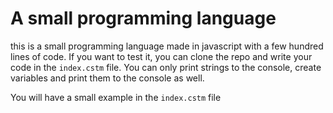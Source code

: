 # A small programming language

this is a small programming language made in javascript with a few hundred lines of code.
If you want to test it, you can clone the repo and write your code in the `index.cstm` file.
You can only print strings to the console, create variables and print them to the console as well.

You will have a small example in the `index.cstm` file
